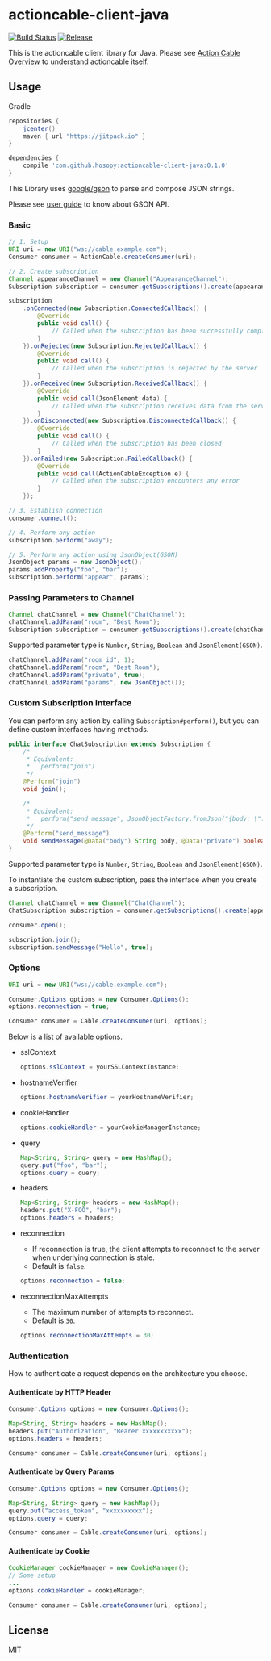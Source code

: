 # actioncable-client-java

[![Build Status](https://travis-ci.org/hosopy/actioncable-client-java.svg)](https://travis-ci.org/hosopy/actioncable-client-java)
[![Release](https://jitpack.io/v/hosopy/actioncable-client-java.svg)](https://jitpack.io/#hosopy/actioncable-client-java)

This is the actioncable client library for Java.
Please see [Action Cable Overview](http://guides.rubyonrails.org/action_cable_overview.html) to understand actioncable itself.

## Usage

Gradle

```groovy
repositories {
    jcenter()
    maven { url "https://jitpack.io" }
}

dependencies {
    compile 'com.github.hosopy:actioncable-client-java:0.1.0'
}
```

This Library uses [google/gson](https://github.com/google/gson) to parse and compose JSON strings.

Please see [user guide](https://sites.google.com/site/gson/gson-user-guide) to know about GSON API.

### Basic

```java
// 1. Setup
URI uri = new URI("ws://cable.example.com");
Consumer consumer = ActionCable.createConsumer(uri);

// 2. Create subscription
Channel appearanceChannel = new Channel("AppearanceChannel");
Subscription subscription = consumer.getSubscriptions().create(appearanceChannel);

subscription
    .onConnected(new Subscription.ConnectedCallback() {
        @Override
        public void call() {
            // Called when the subscription has been successfully completed
        }
    }).onRejected(new Subscription.RejectedCallback() {
        @Override
        public void call() {
            // Called when the subscription is rejected by the server
        }
    }).onReceived(new Subscription.ReceivedCallback() {
        @Override
        public void call(JsonElement data) {
            // Called when the subscription receives data from the server
        }
    }).onDisconnected(new Subscription.DisconnectedCallback() {
        @Override
        public void call() {
            // Called when the subscription has been closed
        }
    }).onFailed(new Subscription.FailedCallback() {
        @Override
        public void call(ActionCableException e) {
            // Called when the subscription encounters any error
        }
    });

// 3. Establish connection
consumer.connect();

// 4. Perform any action
subscription.perform("away");

// 5. Perform any action using JsonObject(GSON)
JsonObject params = new JsonObject();
params.addProperty("foo", "bar");
subscription.perform("appear", params);
```

### Passing Parameters to Channel

```java
Channel chatChannel = new Channel("ChatChannel");
chatChannel.addParam("room", "Best Room");
Subscription subscription = consumer.getSubscriptions().create(chatChannel);
```

Supported parameter type is `Number`, `String`, `Boolean` and `JsonElement(GSON)`.

```java
chatChannel.addParam("room_id", 1);
chatChannel.addParam("room", "Best Room");
chatChannel.addParam("private", true);
chatChannel.addParam("params", new JsonObject());
```

### Custom Subscription Interface

You can perform any action by calling `Subscription#perform()`, but you can define custom interfaces having methods.

```java
public interface ChatSubscription extends Subscription {
    /*
     * Equivalent:
     *   perform("join")
     */
    @Perform("join")
    void join();

    /*
     * Equivalent:
     *   perform("send_message", JsonObjectFactory.fromJson("{body: \"...\", private: true}"))
     */
    @Perform("send_message")
    void sendMessage(@Data("body") String body, @Data("private") boolean isPrivate);
}
```

Supported parameter type is `Number`, `String`, `Boolean` and `JsonElement(GSON)`.

To instantiate the custom subscription, pass the interface when you create a subscription.

```java
Channel chatChannel = new Channel("ChatChannel");
ChatSubscription subscription = consumer.getSubscriptions().create(appearanceChannel, ChatSubscription.class);

consumer.open();

subscription.join();
subscription.sendMessage("Hello", true);
```

### Options

```java
URI uri = new URI("ws://cable.example.com");

Consumer.Options options = new Consumer.Options();
options.reconnection = true;

Consumer consumer = Cable.createConsumer(uri, options);
```

Below is a list of available options.

* sslContext
    
    ```java
    options.sslContext = yourSSLContextInstance;
    ```
    
* hostnameVerifier
    
    ```java
    options.hostnameVerifier = yourHostnameVerifier;
    ```
    
* cookieHandler
    
    ```java
    options.cookieHandler = yourCookieManagerInstance;
    ```
    
* query
    
    ```java
    Map<String, String> query = new HashMap();
    query.put("foo", "bar");
    options.query = query;
    ```
    
* headers
    
    ```java
    Map<String, String> headers = new HashMap();
    headers.put("X-FOO", "bar");
    options.headers = headers;
    ```
    
* reconnection
    * If reconnection is true, the client attempts to reconnect to the server when underlying connection is stale.
    * Default is `false`.
    
    ```java
    options.reconnection = false;
    ```
    
* reconnectionMaxAttempts
    * The maximum number of attempts to reconnect.
    * Default is `30`.
    
    ```java
    options.reconnectionMaxAttempts = 30;
    ```

### Authentication

How to authenticate a request depends on the architecture you choose.

#### Authenticate by HTTP Header

```java
Consumer.Options options = new Consumer.Options();

Map<String, String> headers = new HashMap();
headers.put("Authorization", "Bearer xxxxxxxxxxx");
options.headers = headers;

Consumer consumer = Cable.createConsumer(uri, options);
```

#### Authenticate by Query Params

```java
Consumer.Options options = new Consumer.Options();

Map<String, String> query = new HashMap();
query.put("access_token", "xxxxxxxxxx");
options.query = query;

Consumer consumer = Cable.createConsumer(uri, options);
```

#### Authenticate by Cookie

```java
CookieManager cookieManager = new CookieManager();
// Some setup
...
options.cookieHandler = cookieManager;

Consumer consumer = Cable.createConsumer(uri, options);
```

## License

MIT


